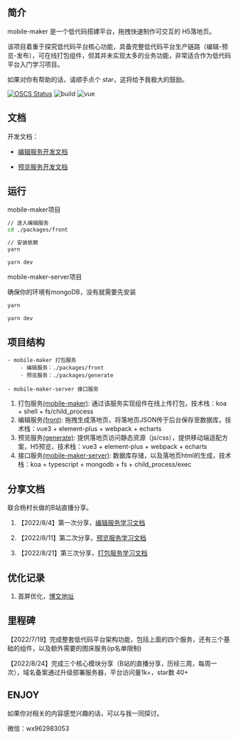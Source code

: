 ## 简介

mobile-maker 是一个低代码搭建平台，拖拽快速制作可交互的 H5落地页。

该项目着重于探究低代码平台核心功能，具备完整低代码平台生产链路（编辑-预览-发布），可在线打包组件，但其并未实现太多的业务功能，非常适合作为低代码平台入门学习项目。

如果对你有帮助的话，请顺手点个 star，这将给予我极大的鼓励。

[![OSCS Status](https://www.oscs1024.com/platform/badge/iamwhj/mobile-maker-server.svg?size=small)](https://www.oscs1024.com/project/iamwhj/mobile-maker-server?ref=badge_small) ![build](https://img.shields.io/github/license/iamwhj/mobile-maker) ![vue](https://img.shields.io/github/languages/top/iamwhj/mobile-maker)

## 文档

开发文档：  

- [编辑服务开发文档](https://github.com/iamwhj/mobile-maker/blob/master/packages/front/README.md)

- [预览服务开发文档](https://github.com/iamwhj/mobile-maker/blob/master/packages/generate/README.md)

## 运行

mobile-maker项目
```bash
// 进入编辑服务
cd ./packages/front

// 安装依赖
yarn

yarn dev
```

mobile-maker-server项目  

确保你的环境有mongoDB，没有就需要先安装
```bash
yarn

yarn dev
```

## 项目结构

```base
- mobile-maker 打包服务
    - 编辑服务：./packages/front 
    - 预览服务：./packages/generate 

- mobile-maker-server 接口服务 
```

1. 打包服务[(mobile-maker)](https://github.com/iamwhj/mobile-maker): 通过该服务实现组件在线上传打包，技术栈：koa + shell + fs/child_process
2. 编辑服务[(front)](https://github.com/iamwhj/mobile-maker/tree/master/packages/front): 拖拽生成落地页，将落地页JSON传于后台保存至数据库，技术栈：vue3 + element-plus + webpack + echarts
3. 预览服务[(generate)](https://github.com/iamwhj/mobile-maker/tree/master/packages/generate): 提供落地页访问静态资源（js/css），提供移动端适配方案，H5预览，技术栈：vue3 + element-plus + webpack + echarts
4. 接口服务[(mobile-maker-server)](https://github.com/iamwhj/mobile-maker-server): 数据库存储，以及落地页html的生成，技术栈：koa + typescript + mongodb + fs + child_process/exec

## 分享文档

联合杨村长做的B站直播分享。

1. 【2022/8/4】第一次分享，[编辑服务学习文档](https://www.yuque.com/u21600751/zudomw/qreu1s)

2. 【2022/8/11】第二次分享，[预览服务学习文档](https://www.yuque.com/u21600751/zudomw/qb77op)

3. 【2022/8/21】第三次分享，[打包服务学习文档](https://www.yuque.com/u21600751/zudomw/zagfh2)

## 优化记录

1. 首屏优化，[博文地址](https://juejin.cn/post/7127927760692969509)

## 里程碑

【2022/7/19】完成整套低代码平台架构功能，包括上面的四个服务，还有三个基础的组件，以及额外需要的图床服务(ip名单限制)

【2022/8/24】完成三个核心模块分享（B站的直播分享，历经三周，每周一次），域名备案通过升级部署服务器，平台访问量1k+，star数 40+

## ENJOY

如果你对相关的内容感觉兴趣的话，可以与我一同探讨。

微信：wx962983053
